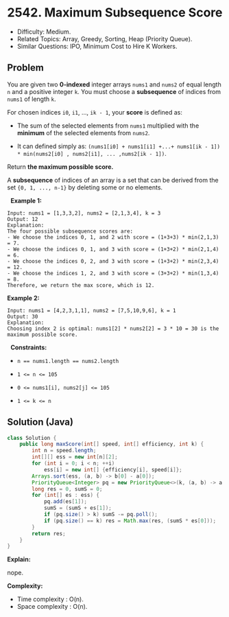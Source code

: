 # 2542. Maximum Subsequence Score

- Difficulty: Medium.
- Related Topics: Array, Greedy, Sorting, Heap (Priority Queue).
- Similar Questions: IPO, Minimum Cost to Hire K Workers.

## Problem

You are given two **0-indexed** integer arrays ```nums1``` and ```nums2``` of equal length ```n``` and a positive integer ```k```. You must choose a **subsequence** of indices from ```nums1``` of length ```k```.

For chosen indices ```i0```, ```i1```, ..., ```ik - 1```, your **score** is defined as:


	
- The sum of the selected elements from ```nums1``` multiplied with the **minimum** of the selected elements from ```nums2```.
	
- It can defined simply as: ```(nums1[i0] + nums1[i1] +...+ nums1[ik - 1]) * min(nums2[i0] , nums2[i1], ... ,nums2[ik - 1])```.


Return **the **maximum** possible score.**

A **subsequence** of indices of an array is a set that can be derived from the set ```{0, 1, ..., n-1}``` by deleting some or no elements.

 
**Example 1:**

```
Input: nums1 = [1,3,3,2], nums2 = [2,1,3,4], k = 3
Output: 12
Explanation: 
The four possible subsequence scores are:
- We choose the indices 0, 1, and 2 with score = (1+3+3) * min(2,1,3) = 7.
- We choose the indices 0, 1, and 3 with score = (1+3+2) * min(2,1,4) = 6. 
- We choose the indices 0, 2, and 3 with score = (1+3+2) * min(2,3,4) = 12. 
- We choose the indices 1, 2, and 3 with score = (3+3+2) * min(1,3,4) = 8.
Therefore, we return the max score, which is 12.
```

**Example 2:**

```
Input: nums1 = [4,2,3,1,1], nums2 = [7,5,10,9,6], k = 1
Output: 30
Explanation: 
Choosing index 2 is optimal: nums1[2] * nums2[2] = 3 * 10 = 30 is the maximum possible score.
```

 
**Constraints:**


	
- ```n == nums1.length == nums2.length```
	
- ```1 <= n <= 105```
	
- ```0 <= nums1[i], nums2[j] <= 105```
	
- ```1 <= k <= n```



## Solution (Java)

```java
class Solution {
    public long maxScore(int[] speed, int[] efficiency, int k) {
        int n = speed.length;
        int[][] ess = new int[n][2];
        for (int i = 0; i < n; ++i)
            ess[i] = new int[] {efficiency[i], speed[i]};
        Arrays.sort(ess, (a, b) -> b[0] - a[0]);
        PriorityQueue<Integer> pq = new PriorityQueue<>(k, (a, b) -> a - b);
        long res = 0, sumS = 0;
        for (int[] es : ess) {
            pq.add(es[1]);
            sumS = (sumS + es[1]);
            if (pq.size() > k) sumS -= pq.poll();
            if (pq.size() == k) res = Math.max(res, (sumS * es[0]));
        }
        return res;
    }
}
```

**Explain:**

nope.

**Complexity:**

* Time complexity : O(n).
* Space complexity : O(n).

